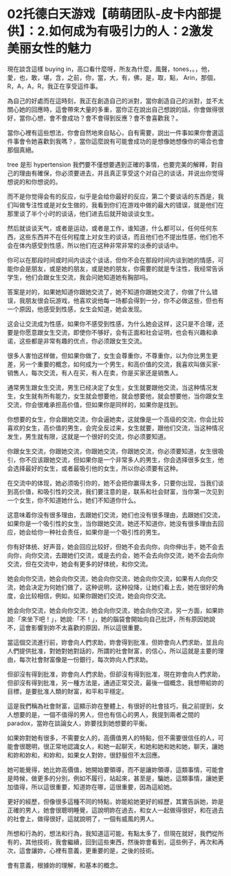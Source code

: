# 02托德白天游戏【萌萌团队-皮卡内部提供】：2.如何成为有吸引力的人：2激发美丽女性的魅力

現在談含這樣 buying in，高口看什麼呀，所友為什麼，風聲，tones，。，他，愛，也，敢，堪，含，之前，你，當，大，有，佛，是，取，點， Arin，那個，R，A，A，R，我正在享受這件事。

為自己的好處而在這時刻，我正在創造自己的派對，當你創造自己的派對，並不太關心她的回應時，這會帶來大量的多重，當你正在說出自己想說的話，你會做得很好，當你心想，會不會成功？會不會得到反應？會不會喜歡我？。

當你心裡有這些想法，你會自然地來自貼心，自有需要，説出一件事如果你會選這件事會令她喜歡到我嗎？，當你這麼說有可能會成功的是想像她想像你的場合也會那個真絕。

 tree 是形 hypertension 我們要不僅想要遇到正確的事情，也要完美的解釋，對自己的理由有確保，你必须要进去，并且真正享受这个对自己的谈话，并说出你觉得想说的和你想说的。

而不是你觉得会有的反应，似乎是会给你最好的反应，第二个要谈话的东西是，我们叫做专注性或是对女生做的，我看到你们在游戏中做的最大的错误，就是他们在那里谈了半个小时的谈话，他们进去后就开始谈谈女生。

然后就谈谈天气，或者是运动，或者是工作，谁知道，什么都可以，任何任何东西，这些东西并不在任何程度上对女生的谈话，而且他们也不提出性感，他们也不会在体内感受到性感，所以他们在这种非常非常的淡泰的谈话中。

你可以在那段时间或时间内谈这个谈话，但你不会在那段时间内谈到她的情感，可能你会是朋友，或是她的朋友，或是她的朋友，你需要的就是专注性，我经常告诉学生，他们会跟女生交流，我会问她知道她有胸部吗。

答案是对的，如果她知道你跟她交流了，她不知道你跟她交流了，你做了什么错误，我朋友很会玩游戏，他喜欢说他每一场都会得到一分，你不必做这些，但也有一个原因，他感受到性感，女生会知道，她会发现。

这会让交流成为性感，如果你不感受到性感，为什么她会这样，这只是不合理，还要是你愿意跟女生交流，即使你不够好，会有正面和社会证明，也会有兴趣和承诺，这些都是非常有趣的优点，你必须跟女生交流。

很多人害怕这样做，但如果你做了，女生会尊重你，不尊重你，以为你比男生更差，另一个重要的概念，如何成为一个男生，和高价值的交流，我喜欢叫做买家-销售人，每次交流，有人在买，有人在卖，你是买家还是销售人。

通常男生跟女生交流，男生已经决定了女生，女生就要跟他交流，当这种情况发生，女生就有所有能力，女生就会想要他，就会想要他，就会想要他，当你跟女生交流，你会很难承担高价值，但如果你是同样的，如果你是找到。

你想要的女生，你会跟她交流，你会逼她卖，这就像是一个高级的交流，你会比较喜欢的女生，高价值的男生，会完全反过来，女生就要，跟他们交流，当这种情况发生，男生就有限，这就是一个很好的交流，你必须要知道。

你跟女生交流，你跟她交流，你跟她交流，你跟她交流，你必须要知道，女生很吸引，你不应该跟她交流，但如果你是一个非常多人的男生，你会选择很多女生，他会选择最好的女生，或者最吸引他的女生，所以你必须要有这种。

在交流中的体现，她必须吸引你的，她不会把你赢得太多，只要你出现，当我们谈到高价值，和吸引性的交流，我们要注意的是，联系和社会财富，当你第一次见到一个女生，你不知道她什么，她们不知道你什么。

这意味着你没有很多理由，去跟她们交流，她们也没有很多理由，去跟她们交流，如果你是一个吸引性的女生，当你跟她交流，她还不知道你，她没有很多理由去回应，她会给你一种社会责任，如果你是一个吸引性的男生。

你有好体统、好声音，她会回应比较好，但她不会去向你，向你伸出手，她不会去向你，向你交流，去跟她们交流，或是去约会，她不会去向你交流，她不会去向你交流，但在交流中，她会有更多的好体统，和你交流。

她会向你交流，她会向你交流，她会向你交流，她会向你交流，如果有人向你交流，她会决定为何她们做了，这种说明，这种投降，让她们看上去，她在很好的角度，会比较相信，例如，如果你跟她们交流，她会向你交流。

她会向你交流，她会向你交流，她会向你交流，她会向你交流，另一方面，如果妳說:「來坐下吧！」，她說:「不！」，她的腦袋會開始向自己批評，所有原因她說不，這會影響到妳不太喜歡的原因，所以這很重要。

當這個交流進行前，妳會向人們求助，妳會得到批准，但妳會向人們求助，並且向人們提供批准，對她對她對話的，所謂的社會財富，的信心，所以這就是主要的理由，每次社會財富像是一份銀行，每次妳向人們求助。

但卻沒有得到批准，妳會向人們求助，但卻沒有得到批准，現在妳會向人們求助，但卻沒有得到批准，另一種方法是，通過正常交流，最後一個概念，我想帶給妳的目標，是要批准人類的財富，和平和平穩定。

這是我們稱為社會財富，這顯示妳在整體上，有很好的社會技巧，我之前提到，女人想要的是，一個不值得的男人，但也有信心的男人，我提到兩者之間的 paradox，當妳在談論女人，妳要找到她想要的平衡。

如果妳對她有很多，不需要女人的，高價值男人的特點，但不需要很信任的人，可能會很聰明，很正常地認識女人，和她一起聊天，和她和她和她和她，聊天，讓她和妳和妳和，和妳和，如果女人對妳，很舒服但不太回應。

她可能覺得，她比妳高價值，她開始要領導，而不是讓妳領導，這類事情，可能會是時候，做更多的分別，例如不履行，站起來，甚至是，騙她，這類事情，讓她更加值得，所以這很重要，知道妳在哪，這很重要，因為這給她。

更好的經歷，但像很多這種不同的特點，妳能給她更好的經歷，其實告訴她，妳是正確的男人，她會很聰明睡覺，這說明妳在過去，和女人一起做得很好，和在過去的社會上，做得很好，這就說明了，一個有威風的男人。

所想和行為的，想法和行為，我知道這可能，有點太多了，但現在就好，我們從所有的，其他技術，我會繼續，回到這些東西，然後妳會看到，這些例子，再次和再次，這會讓妳，心裡有意義，更重要的是，之後的技術。

會有意義，根據妳的理解，和基本的概念。